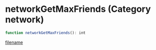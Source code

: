 # networkGetMaxFriends (Category network)

```js
function networkGetMaxFriends(): int
```

[filename](networkGetMaxFriends_m.md ':include')
